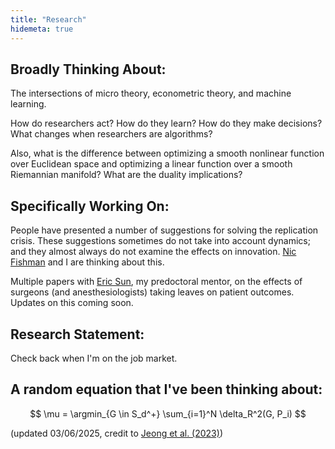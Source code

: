 ```yaml
---
title: "Research"
hidemeta: true
---
```


## Broadly Thinking About:

The intersections of micro theory, econometric theory, and machine learning.

How do researchers act? How do they learn? How do they make decisions? What changes when researchers are algorithms?

Also, what is the difference between optimizing a smooth nonlinear function over Euclidean space and optimizing a linear function over a smooth Riemannian manifold? What are the duality implications?

## Specifically Working On:

People have presented a number of suggestions for solving the replication crisis. These suggestions sometimes do not take into account dynamics; and they almost always do not examine the effects on innovation. [Nic Fishman](https://njw.fish/) and I are thinking about this.

Multiple papers with [Eric Sun](https://profiles.stanford.edu/eric-sun), my predoctoral mentor, on the effects of surgeons (and anesthesiologists) taking leaves on patient outcomes. Updates on this coming soon.

## Research Statement:

Check back when I'm on the job market.

## A random equation that I've been thinking about:

$$
\mu = \argmin_{G \in S_d^+} \sum_{i=1}^N \delta_R^2(G, P_i)
$$

(updated 03/06/2025, credit to [Jeong et al. (2023)](https://arxiv.org/abs/2112.03379))
